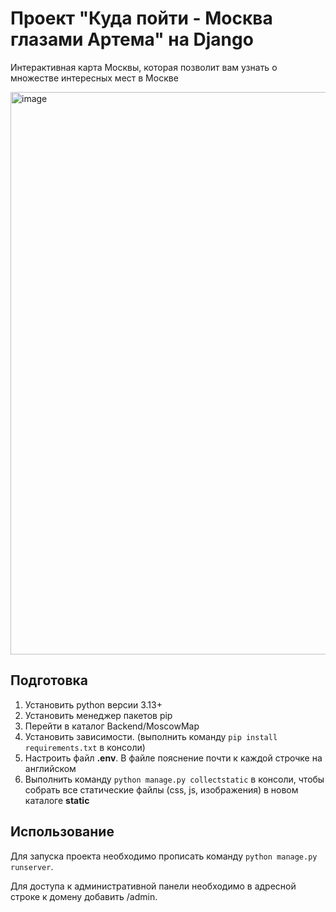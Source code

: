 # Проект "Куда пойти - Москва глазами Артема" на Django

Интерактивная карта Москвы, которая позволит вам узнать о множестве интересных мест в Москве

<img width="1920" height="900" alt="image" src="https://github.com/user-attachments/assets/d9096dcc-228e-4ba2-b540-de5db9057b7d" />


## Подготовка

1. Установить python версии 3.13+
2. Установить менеджер пакетов pip
3. Перейти в каталог Backend/MoscowMap
4. Установить зависимости. (выполнить команду `pip install requirements.txt` в консоли)
5. Настроить файл **.env**. В файле пояснение почти к каждой строчке на английском
6. Выполнить команду `python manage.py collectstatic` в консоли, чтобы собрать все статические файлы (css, js, изображения) в новом каталоге **static**

## Использование
Для запуска проекта необходимо прописать команду `python manage.py runserver`.

Для доступа к административной панели необходимо в адресной строке к домену добавить /admin.
